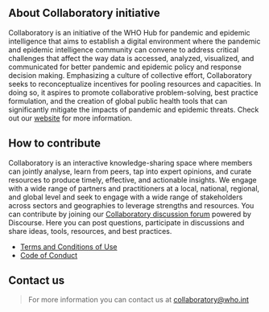 ## About Collaboratory initiative
Collaboratory is an initiative of the WHO Hub for pandemic and epidemic intelligence  that aims to establish a digital environment where the pandemic and epidemic intelligence community can convene to address critical challenges that affect the way data is accessed, analyzed, visualized, and communicated for better pandemic and epidemic policy and response decision making. 
Emphasizing a culture of collective effort, Collaboratory seeks to reconceptualize incentives for pooling resources and capacities. In doing so, it aspires to promote collaborative problem-solving, best practice formulation, and the creation of global public health tools that can significantly mitigate the impacts of pandemic and epidemic threats.
Check out our [website](https://www.who.int/initiatives/collaboratory) for more information.


## How to contribute
Collaboratory is an interactive knowledge-sharing space where members can jointly analyse, learn from peers, tap into expert opinions, and curate resources to produce timely, effective, and actionable insights. 
We engage with a wide range of partners and practitioners at a local, national, regional, and global level and seek to engage with a wide range of stakeholders across sectors and geographies to leverage strengths and resources. 
You can contribute by joining our [Collaboratory discussion forum](https://collaboratory.who.int/forum) powered by Discourse. Here you can post questions, participate in discussions and share ideas, tools, resources, and best practices. 

- [Terms and Conditions of Use](https://cdn.who.int/media/docs/default-source/documents/emergencies/collaboratory-terms-and-conditions-of-use.pdf?sfvrsn=872d61a8_1)
- [Code of Conduct](https://cdn.who.int/media/docs/default-source/documents/emergencies/collaboratory-code-of-conduct.pdf?sfvrsn=dad34684_1)

## Contact us 
> For more information you can contact us at collaboratory@who.int
